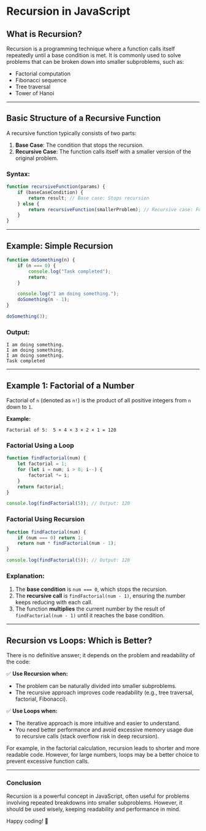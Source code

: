 # Recursion in JavaScript

## What is Recursion?
Recursion is a programming technique where a function calls itself repeatedly until a base condition is met. It is commonly used to solve problems that can be broken down into smaller subproblems, such as:

- Factorial computation
- Fibonacci sequence
- Tree traversal
- Tower of Hanoi

---

## Basic Structure of a Recursive Function
A recursive function typically consists of two parts:

1. **Base Case**: The condition that stops the recursion.
2. **Recursive Case**: The function calls itself with a smaller version of the original problem.

### Syntax:
```javascript
function recursiveFunction(params) {
    if (baseCaseCondition) {
        return result; // Base case: Stops recursion
    } else {
        return recursiveFunction(smallerProblem); // Recursive case: Function calls itself
    }
}
```

---

## Example: Simple Recursion
```javascript
function doSomething(n) {
    if (n === 0) {
        console.log("Task completed");
        return;
    }

    console.log("I am doing something.");
    doSomething(n - 1);
}

doSomething(3);
```
### Output:
```
I am doing something.
I am doing something.
I am doing something.
Task completed
```

---

## Example 1: Factorial of a Number
Factorial of `n` (denoted as `n!`) is the product of all positive integers from `n` down to `1`.

**Example:**
```
Factorial of 5:  5 × 4 × 3 × 2 × 1 = 120
```

### Factorial Using a Loop
```javascript
function findFactorial(num) {
    let factorial = 1;
    for (let i = num; i > 0; i--) {
        factorial *= i;
    }
    return factorial;
}

console.log(findFactorial(5)); // Output: 120
```

### Factorial Using Recursion
```javascript
function findFactorial(num) {
    if (num === 0) return 1;
    return num * findFactorial(num - 1);
}

console.log(findFactorial(5)); // Output: 120
```

### Explanation:
1. The **base condition** is `num === 0`, which stops the recursion.
2. The **recursive call** is `findFactorial(num - 1)`, ensuring the number keeps reducing with each call.
3. The function **multiplies** the current number by the result of `findFactorial(num - 1)` until it reaches the base condition.

---

## Recursion vs Loops: Which is Better?
There is no definitive answer; it depends on the problem and readability of the code:

✅ **Use Recursion when:**
- The problem can be naturally divided into smaller subproblems.
- The recursive approach improves code readability (e.g., tree traversal, factorial, Fibonacci).

✅ **Use Loops when:**
- The iterative approach is more intuitive and easier to understand.
- You need better performance and avoid excessive memory usage due to recursive calls (stack overflow risk in deep recursion).

For example, in the factorial calculation, recursion leads to shorter and more readable code. However, for large numbers, loops may be a better choice to prevent excessive function calls.

---

### Conclusion
Recursion is a powerful concept in JavaScript, often useful for problems involving repeated breakdowns into smaller subproblems. However, it should be used wisely, keeping readability and performance in mind.

Happy coding! 🚀